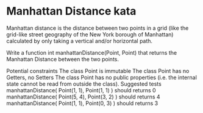 # Manhattan Distance kata
Manhattan distance is the distance between two points in a grid (like the grid-like street geography of the New York borough of Manhattan) calculated by only taking a vertical and/or horizontal path.

Write a function int manhattanDistance(Point, Point) that returns the Manhattan Distance between the two points.

Potential constraints
The class Point is immutable
The class Point has no Getters, no Setters
The class Point has no public properties (i.e. the internal state cannot be read from outside the class).
Suggested tests
manhattanDistance( Point(1, 1), Point(1, 1) ) should returns 0
manhattanDistance( Point(5, 4), Point(3, 2) ) should returns 4
manhattanDistance( Point(1, 1), Point(0, 3) ) should returns 3
